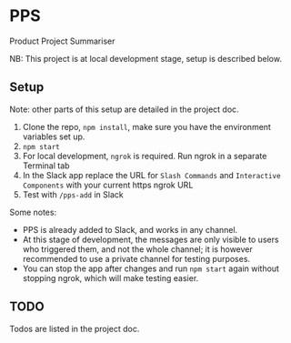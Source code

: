 # PPS
Product Project Summariser

NB: This project is at local development stage, setup is described below.

## Setup
Note: other parts of this setup are detailed in the project doc.

1. Clone the repo, `npm install`, make sure you have the environment variables set up.
2. `npm start`
3. For local development, `ngrok` is required. Run ngrok in a separate Terminal tab
4. In the Slack app replace the URL for `Slash Commands` and `Interactive Components` with your current https ngrok URL
5. Test with `/pps-add` in Slack

Some notes: 
- PPS is already added to Slack, and works in any channel. 
- At this stage of development, the messages are only visible to users who triggered them, and not the whole channel; it is however recommended to use a private channel for testing purposes.
- You can stop the app after changes and run `npm start` again without stopping ngrok, which will make testing easier.

## TODO
Todos are listed in the project doc.